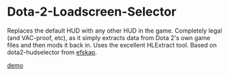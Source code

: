 Dota-2-Loadscreen-Selector
==========================

  Replaces the default HUD with any other HUD in the game. Completely legal (and VAC-proof, etc), as it simply extracts data from Dota 2's own game files and then mods it back in. Uses the excellent HLExtract tool. 
  Based on dota2-hudselector from [efskap](https://github.com/efskap).



[demo](http://i.imgur.com/xqIZyhd.gif)
